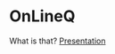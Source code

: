 # OnLineQ

What is that?
<a href="https://docs.google.com/presentation/d/e/2PACX-1vSexAP2QTaNibSEKPw05LWp4fl5DYc8NbdZzvXFtqeKr4_fgS0VbmtwVDjfDBzUltfFD_fMKwHX1b8s/pub?start=false&loop=false&delayms=3000">Presentation</a>
